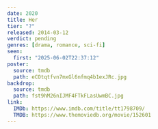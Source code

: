 ```yaml
---
date: 2020
title: Her
tier: "?"
released: 2014-03-12
verdict: pending
genres: [drama, romance, sci-fi]
seen:
  first: "2025-06-02T22:37:12"
poster:
  source: tmdb
  path: eCOtqtfvn7mxGl6nfmq4b1exJRc.jpg
backdrop:
  source: tmdb
  path: fst9hM26nIJMF4FTkFLasUwmBC.jpg
link:
  IMDb: https://www.imdb.com/title/tt1798709/
  TMDB: https://www.themoviedb.org/movie/152601
---
```

